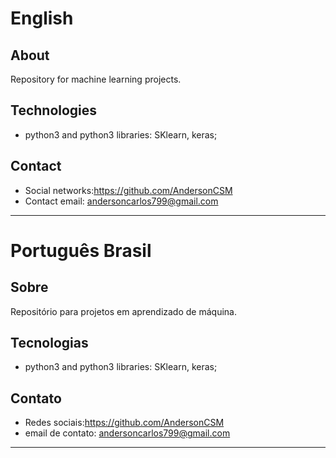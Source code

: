# English
## About
Repository for machine learning projects.

## Technologies
- python3 and python3 libraries: SKlearn, keras;

## Contact
- Social networks:https://github.com/AndersonCSM
- Contact email: andersoncarlos799@gmail.com

---
# Português Brasil
## Sobre
Repositório para projetos em aprendizado de máquina.

## Tecnologias
- python3 and python3 libraries: SKlearn, keras;

## Contato
- Redes sociais:https://github.com/AndersonCSM
- email de contato: andersoncarlos799@gmail.com

---
